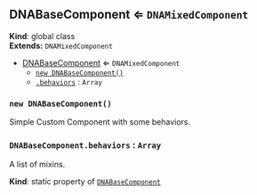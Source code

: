 <a name="DNABaseComponent"></a>
## DNABaseComponent ⇐ <code>DNAMixedComponent</code>
**Kind**: global class  
**Extends:** <code>DNAMixedComponent</code>  

* [DNABaseComponent](#DNABaseComponent) ⇐ <code>DNAMixedComponent</code>
    * [`new DNABaseComponent()`](#new_DNABaseComponent_new)
    * [`.behaviors`](#DNABaseComponent.behaviors) : <code>Array</code>

<a name="new_DNABaseComponent_new"></a>
### `new DNABaseComponent()`
Simple Custom Component with some behaviors.

<a name="DNABaseComponent.behaviors"></a>
### `DNABaseComponent.behaviors` : <code>Array</code>
A list of mixins.

**Kind**: static property of <code>[DNABaseComponent](#DNABaseComponent)</code>  
